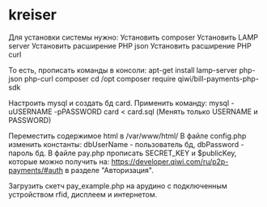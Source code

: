 # kreiser
Для установки системы нужно:
Установить composer
Установить LAMP server
Установить расширение PHP json
Установить расширение PHP curl

То есть, прописать команды в консоли:
apt-get install lamp-server php-json php-curl composer
cd /opt
composer require qiwi/bill-payments-php-sdk

Настроить mysql и создать бд card.
Применить команду: mysql -uUSERNAME -pPASSWORD card < card.sql (Менять только USERNAME и PASSWORD)

Переместить содержимое html в /var/www/html/
В файле config.php изменить константы: dbUserName - пользователь бд, dbPassword - пароль бд.
В файле pay.php прописать SECRET_KEY и $publicKey,
которые можно получить на: https://developer.qiwi.com/ru/p2p-payments/#auth в разделе "Авторизация".

Загрузить скетч pay_example.php на арудино с подключенным устройством rfid, дисплеем и интернетом.
